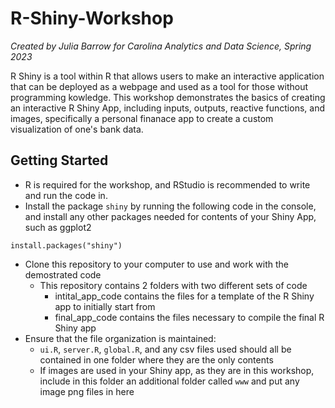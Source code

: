 # R-Shiny-Workshop
*Created by Julia Barrow for Carolina Analytics and Data Science, Spring 2023*

R Shiny is a tool within R that allows users to make an interactive application that can be deployed as a webpage and used as a tool for those without programming kowledge. This workshop demonstrates the basics of creating an interactive R Shiny App, including inputs, outputs, reactive functions, and images, specifically a personal finanace app to create a custom visualization of one's bank data.

## Getting Started
- R is required for the workshop, and RStudio is recommended to write and run the code in.
- Install the package `shiny` by running the following code in the console, and install any other packages needed for contents of your Shiny App, such as ggplot2
```
install.packages("shiny")
```
- Clone this repository to your computer to use and work with the demostrated code
  - This repository contains 2 folders with two different sets of code
    - intital_app_code contains the files for a template of the R Shiny app to initially start from
    - final_app_code contains the files necessary to compile the final R Shiny app
- Ensure that the file organization is maintained:
  - `ui.R`, `server.R`, `global.R`, and any csv files used should all be contained in one folder where they are the only contents
  - If images are used in your Shiny app, as they are in this workshop, include in this folder an additional folder called `www` and put any image png files in here
